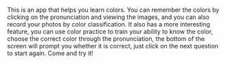 This is an app that helps you learn colors. You can remember the colors by clicking on the pronunciation and viewing the images, and you can also record your photos by color classification.
It also has a more interesting feature, you can use color practice to train your ability to know the color, choose the correct color through the pronunciation, the bottom of the screen will prompt you whether it is correct, just click on the next question to start again.
Come and try it!

